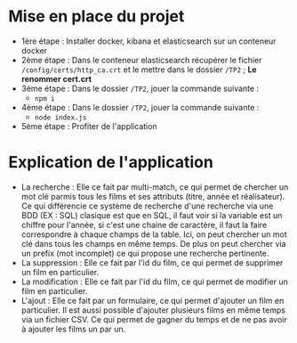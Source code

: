 # Mise en place du projet

 - 1ère étape : Installer docker, kibana et elasticsearch sur un conteneur docker
 - 2ème étape : Dans le conteneur elasticsearch récupérer le fichier `/config/certs/http_ca.crt` et le mettre dans le dossier `/TP2` ; **Le renommer cert.crt**
 - 3ème étape : Dans le dossier `/TP2`, jouer la commande suivante :
    - <code>npm i</code>
 - 4ème étape : Dans le dossier `/TP2`, jouer la commande suivante :
    - <code>node index.js</code>
 - 5ème étape : Profiter de l'application

# Explication de l'application

 - La recherche : Elle ce fait par multi-match, ce qui permet de chercher un mot clé parmis tous les films et ses attributs (titre, année et réalisateur). Ce qui différencie ce système de recherche d'une recherche via une BDD (EX : SQL) clasique est que en SQL, il faut voir si la variable est un chiffre pour l'année, si c'est une chaine de caractère, il faut la faire correspondre à chaque champs de la table. Ici, on peut chercher un mot clé dans tous les champs en même temps. De plus on peut chercher via un prefix (mot incomplet) ce qui propose une recherche pertinente.
 - La suppression : Elle ce fait par l'id du film, ce qui permet de supprimer un film en particulier.
 - La modification : Elle ce fait par l'id du film, ce qui permet de modifier un film en particulier.
 - L'ajout : Elle ce fait par un formulaire, ce qui permet d'ajouter un film en particulier. Il est aussi possible d'ajouter plusieurs films en même temps via un fichier CSV. Ce qui permet de gagner du temps et de ne pas avoir à ajouter les films un par un.